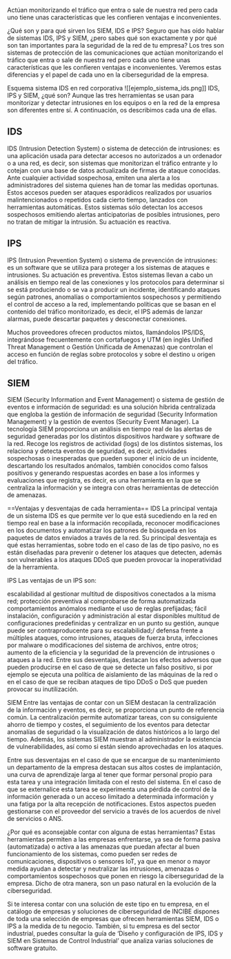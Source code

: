 Actúan monitorizando el tráfico que entra o sale de nuestra red pero cada uno tiene unas características que les confieren ventajas e inconvenientes.

¿Qué son y para qué sirven los SIEM, IDS e IPS?
Seguro que has oído hablar de sistemas IDS, IPS y SIEM, ¿pero sabes qué son exactamente y por qué son tan importantes para la seguridad de la red de tu empresa? Los tres son sistemas de protección de las comunicaciones que actúan monitorizando el tráfico que entra o sale de nuestra red pero cada uno tiene unas características que les confieren ventajas e inconvenientes. Veremos estas diferencias y el papel de cada uno en la ciberseguridad de la empresa.

Esquema sistema IDS en red corporativa
![[ejemplo_sistema_ids.png]]
IDS, IPS y SIEM, ¿qué son?
Aunque las tres herramientas se usan para monitorizar y detectar intrusiones en los equipos o en la red de la empresa son diferentes entre sí. A continuación, os describimos cada una de ellas.

## IDS
IDS (Intrusion Detection System) o sistema de detección de intrusiones: es una aplicación usada para detectar accesos no autorizados a un ordenador o a una red, es decir, son sistemas que monitorizan el tráfico entrante y lo cotejan con una base de datos actualizada de firmas de ataque conocidas. Ante cualquier actividad sospechosa, emiten una alerta a los administradores del sistema quienes han de tomar las medidas oportunas. Estos accesos pueden ser ataques esporádicos realizados por usuarios malintencionados o repetidos cada cierto tiempo, lanzados con herramientas automáticas. Estos sistemas sólo detectan los accesos sospechosos emitiendo alertas anticipatorias de posibles intrusiones, pero no tratan de mitigar la intrusión. Su actuación es reactiva.

## IPS
IPS (Intrusion Prevention System) o sistema de prevención de intrusiones: es un software que se utiliza para proteger a los sistemas de ataques e intrusiones. Su actuación es preventiva. Estos sistemas llevan a cabo un análisis en tiempo real de las conexiones y los protocolos para determinar si se está produciendo o se va a producir un incidente, identificando ataques según patrones, anomalías o comportamientos sospechosos y permitiendo el control de acceso a la red, implementando políticas que se basan en el contenido del tráfico monitorizado, es decir, el IPS además de lanzar alarmas, puede descartar paquetes y desconectar conexiones.

Muchos proveedores ofrecen productos mixtos, llamándolos IPS/IDS, integrándose frecuentemente con cortafuegos y UTM (en inglés Unified Threat Management o Gestión Unificada de Amenazas) que controlan el acceso en función de reglas sobre protocolos y sobre el destino u origen del tráfico.

## SIEM
SIEM (Security Information and Event Management) o sistema de gestión de eventos e información de seguridad: es una solución híbrida centralizada que engloba la gestión de información de seguridad (Security Information Management) y la gestión de eventos (Security Event Manager). La tecnología SIEM proporciona un análisis en tiempo real de las alertas de seguridad generadas por los distintos dispositivos hardware y software de la red. Recoge los registros de actividad (logs) de los distintos sistemas, los relaciona y detecta eventos de seguridad, es decir, actividades sospechosas o inesperadas que pueden suponer el inicio de un incidente, descartando los resultados anómalos, también conocidos como falsos positivos y generando respuestas acordes en base a los informes y evaluaciones que registra, es decir, es una herramienta en la que se centraliza la información y se integra con otras herramientas de detección de amenazas.

==Ventajas y desventajas de cada herramienta==
IDS
La principal ventaja de un sistema IDS es que permite ver lo que está sucediendo en la red en tiempo real en base a la información recopilada, reconocer modificaciones en los documentos y automatizar los patrones de búsqueda en los paquetes de datos enviados a través de la red. Su principal desventaja es qué estas herramientas, sobre todo en el caso de las de tipo pasivo, no es están diseñadas para prevenir o detener los ataques que detecten, además son vulnerables a los ataques DDoS que pueden provocar la inoperatividad de la herramienta.

IPS
Las ventajas de un IPS son:

escalabilidad al gestionar multitud de dispositivos conectados a la misma red;
protección preventiva al comprobarse de forma automatizada comportamientos anómalos mediante el uso de reglas prefijadas;
fácil instalación, configuración y administración al estar disponibles multitud de configuraciones predefinidas y centralizar en un punto su gestión, aunque puede ser contraproducente para su escalabilidad;/
defensa frente a múltiples ataques, como intrusiones, ataques de fuerza bruta, infecciones por malware o modificaciones del sistema de archivos, entre otros;
aumento de la eficiencia y la seguridad de la prevención de intrusiones o ataques a la red.
Entre sus desventajas, destacan los efectos adversos que pueden producirse en el caso de que se detecte un falso positivo, si por ejemplo se ejecuta una política de aislamiento de las máquinas de la red o en el caso de que se reciban ataques de tipo DDoS o DoS que pueden provocar su inutilización.

SIEM
Entre las ventajas de contar con un SIEM destacan la centralización de la información y eventos, es decir, se proporciona un punto de referencia común. La centralización permite automatizar tareas, con su consiguiente ahorro de tiempo y costes, el seguimiento de los eventos para detectar anomalías de seguridad o la visualización de datos históricos a lo largo del tiempo. Además, los sistemas SIEM muestran al administrador la existencia de vulnerabilidades, así como si están siendo aprovechadas en los ataques.

Entre sus desventajas en el caso de que se encargue de su mantenimiento un departamento de la empresa destacan sus altos costes de implantación, una curva de aprendizaje larga al tener que formar personal propio para esta tarea y una integración limitada con el resto del sistema. En el caso de que se externalice esta tarea se experimenta una pérdida de control de la información generada o un acceso limitado a determinada información y una fatiga por la alta recepción de notificaciones. Estos aspectos pueden gestionarse con el proveedor del servicio a través de los acuerdos de nivel de servicios o ANS.

¿Por qué es aconsejable contar con alguna de estas herramientas?
Estas herramientas permiten a las empresas enfrentarse, ya sea de forma pasiva (automatizada) o activa a las amenazas que puedan afectar al buen funcionamiento de los sistemas, como pueden ser redes de comunicaciones, dispositivos o sensores IoT, ya que en menor o mayor medida ayudan a detectar y neutralizar las intrusiones, amenazas o comportamientos sospechosos que ponen en riesgo la ciberseguridad de la empresa. Dicho de otra manera, son un paso natural en la evolución de la ciberseguridad.

Si te interesa contar con una solución de este tipo en tu empresa, en el catálogo de empresas y soluciones de ciberseguridad de INCIBE dispones de toda una selección de empresas que ofrecen herramientas SIEM, IDS o IPS a la medida de tu negocio. También, si tu empresa es del sector industrial, puedes consultar la guía de ‘Diseño y configuración de IPS, IDS y SIEM en Sistemas de Control Industrial’ que analiza varias soluciones de software gratuito.
